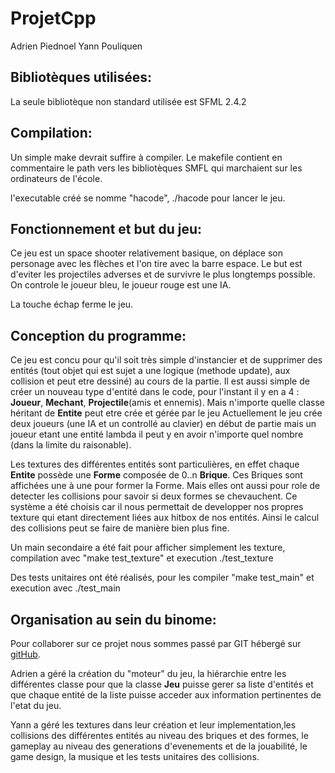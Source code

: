# ProjetCpp

Adrien Piednoel
Yann Pouliquen


## Bibliotèques utilisées:

La seule bibliotèque non standard utilisée est SFML 2.4.2


## Compilation:

Un simple make devrait suffire à compiler.
Le makefile contient en commentaire le path vers les bibliotèques SMFL qui marchaient sur les ordinateurs de l'école.

l'executable créé se nomme "hacode", ./hacode pour lancer le jeu.


## Fonctionnement et but du jeu:

Ce jeu est un space shooter relativement basique, on déplace son personage avec les flèches et l'on tire avec la barre espace.
Le but est d'eviter les projectiles adverses et de survivre le plus longtemps possible.
On controle le joueur bleu, le joueur rouge est une IA.

La touche échap ferme le jeu.


## Conception du programme:

Ce jeu est concu pour qu'il soit très simple d'instancier et de supprimer des entités (tout objet qui est sujet a une logique (methode update), aux collision et peut etre dessiné) au cours de la partie.
Il est aussi simple de créer un nouveau type d'entité dans le code, pour l'instant il y en a 4 : __Joueur__, __Mechant__, __Projectile__(amis et ennemis). Mais n'importe quelle classe héritant de __Entite__ peut etre crée et gérée par le jeu
Actuellement le jeu crée deux joueurs (une IA et un controllé au clavier) en début de partie mais un joueur etant une entité lambda il peut y en avoir n'importe quel nombre (dans la limite du raisonable).

Les textures des différentes entités sont particulières, en effet chaque __Entite__ possède une __Forme__ composée de 0..n __Brique__. Ces Briques sont affichées une à une pour former la Forme. Mais elles ont aussi pour role de detecter les collisions pour savoir si deux formes se chevauchent.  Ce système a été choisis car il nous permettait de developper nos propres texture qui etant directement liées aux hitbox de nos entités. Ainsi le calcul des collisions peut se faire de manière bien plus fine.

Un main secondaire a été fait pour afficher simplement les texture, compilation avec "make test_texture" et execution ./test_texture

Des tests unitaires ont été réalisés, pour les compiler "make test_main" et execution avec ./test_main


## Organisation au sein du binome:

Pour collaborer sur ce projet nous sommes passé par GIT hébergé sur [gitHub](https://github.com/Xaltacas/ProjetCpp).

Adrien a géré la création du "moteur" du jeu, la hiérarchie entre les différentes classe pour que la classe __Jeu__ puisse gerer sa liste d'entités et que chaque entité de la liste puisse acceder aux information pertinentes de l'etat du jeu.

Yann a géré les textures dans leur création et leur implementation,les collisions des différentes entités au niveau des briques et des formes, le gameplay au niveau des generations d'evenements et de la jouabilité, le game design, la musique et les tests unitaires des collisions.
